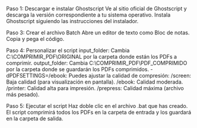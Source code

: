 Paso 1: Descargar e instalar Ghostscript
Ve al sitio oficial de Ghostscript y descarga la versión correspondiente a tu sistema operativo.
Instala Ghostscript siguiendo las instrucciones del instalador.

Paso 3: Crear el archivo Batch
Abre un editor de texto como Bloc de notas.
Copia y pega el código.

Paso 4: Personalizar el script
input_folder: Cambia C:\COMPRIMIR_PDF\ORIGINAL por la carpeta donde están los PDFs a comprimir.
output_folder: Cambia C:\COMPRIMIR_PDF\PDF_COMPRIMIDO por la carpeta donde se guardarán los PDFs comprimidos.
-dPDFSETTINGS=/ebook: Puedes ajustar la calidad de compresión:
/screen: Baja calidad (para visualización en pantalla).
/ebook: Calidad moderada.
/printer: Calidad alta para impresión.
/prepress: Calidad máxima (archivo más pesado).

Paso 5: Ejecutar el script
Haz doble clic en el archivo .bat que has creado.
El script comprimirá todos los PDFs en la carpeta de entrada y los guardará en la carpeta de salida.
